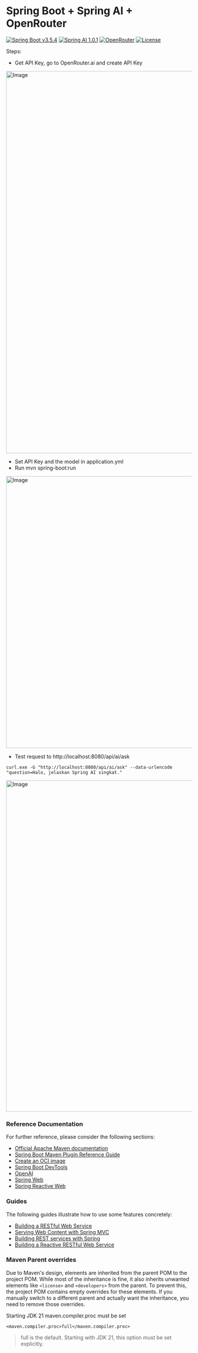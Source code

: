 # Spring Boot + Spring AI + OpenRouter  

[![Spring Boot v3.5.4](https://img.shields.io/badge/Java-SpringBoot-green)](https://spring.io/)
[![Spring AI 1.0.1](http://img.shields.io/:AI-SpringAI-orange.svg)](https://docs.spring.io/spring-ai/reference/index.html)
[![OpenRouter](http://img.shields.io/:LLM-OpenRouter-brown.svg)](https://openrouter.ai/)
[![License](http://img.shields.io/:license-Apache-blue.svg)](https://www.apache.org/licenses/LICENSE-2.0)

Steps:  
* Get API Key, go to OpenRouter.ai and create API Key  
<img width="1920" height="1034" alt="Image" src="https://github.com/user-attachments/assets/f995091a-8e57-4b88-82b9-1a960cd76c43" />

* Set API Key and the model in application.yml
* Run mvn spring-boot:run  
<img width="1158" height="736" alt="Image" src="https://github.com/user-attachments/assets/9e8249a8-948c-4e0a-bbfd-d9a081462bfc" />

* Test request to http://localhost:8080/api/ai/ask
```
curl.exe -G "http://localhost:8080/api/ai/ask" --data-urlencode "question=Halo, jelaskan Spring AI singkat."
```
<img width="1573" height="897" alt="Image" src="https://github.com/user-attachments/assets/49eb33f9-4731-437d-84ef-4b0a343e50cc" />



### Reference Documentation
For further reference, please consider the following sections:

* [Official Apache Maven documentation](https://maven.apache.org/guides/index.html)
* [Spring Boot Maven Plugin Reference Guide](https://docs.spring.io/spring-boot/3.5.4/maven-plugin)
* [Create an OCI image](https://docs.spring.io/spring-boot/3.5.4/maven-plugin/build-image.html)
* [Spring Boot DevTools](https://docs.spring.io/spring-boot/3.5.4/reference/using/devtools.html)
* [OpenAI](https://docs.spring.io/spring-ai/reference/api/chat/openai-chat.html)
* [Spring Web](https://docs.spring.io/spring-boot/3.5.4/reference/web/servlet.html)
* [Spring Reactive Web](https://docs.spring.io/spring-boot/3.5.4/reference/web/reactive.html)

### Guides
The following guides illustrate how to use some features concretely:

* [Building a RESTful Web Service](https://spring.io/guides/gs/rest-service/)
* [Serving Web Content with Spring MVC](https://spring.io/guides/gs/serving-web-content/)
* [Building REST services with Spring](https://spring.io/guides/tutorials/rest/)
* [Building a Reactive RESTful Web Service](https://spring.io/guides/gs/reactive-rest-service/)

### Maven Parent overrides

Due to Maven's design, elements are inherited from the parent POM to the project POM.
While most of the inheritance is fine, it also inherits unwanted elements like `<license>` and `<developers>` from the parent.
To prevent this, the project POM contains empty overrides for these elements.
If you manually switch to a different parent and actually want the inheritance, you need to remove those overrides.  

Starting JDK 21 maven.compiler.proc must be set
```
<maven.compiler.proc>full</maven.compiler.proc>
```  
> full is the default. Starting with JDK 21, this option must be set explicitly.

